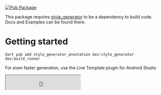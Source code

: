 [![Pub Package](https://img.shields.io/pub/v/style_generator_annotation)](https://pub.dev/packages/style_generator_annotation)

This package requires [style_generator](https://pub.dev/packages/style_generator) 
to be a dependency to build code.
Docs and Examples can be found there.

# Getting started
```shell
dart pub add style_generator_annotation dev:style_generator dev:build_runner
```

For even faster generation, use the Live Template plugin for Android Studio

<iframe width="245px" height="48px" src="https://plugins.jetbrains.com/embeddable/install/28833"></iframe>